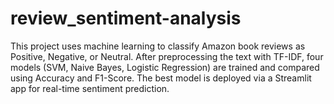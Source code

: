 # review_sentiment-analysis
This project uses machine learning to classify Amazon book reviews as Positive, Negative, or Neutral. After preprocessing the text with TF-IDF, four models (SVM, Naive Bayes, Logistic Regression) are trained and compared using Accuracy and F1-Score. The best model is deployed via a Streamlit app for real-time sentiment prediction.
